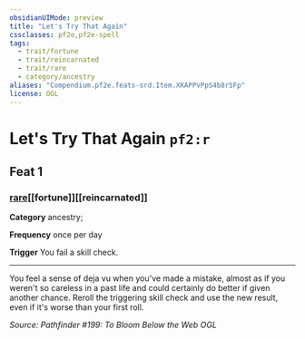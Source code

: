 ```yaml
---
obsidianUIMode: preview
title: "Let's Try That Again"
cssclasses: pf2e,pf2e-spell
tags:
  - trait/fortune
  - trait/reincarnated
  - trait/rare
  - category/ancestry
aliases: "Compendium.pf2e.feats-srd.Item.XKAPPvPpS4b8rSFp"
license: OGL
---
```

# Let's Try That Again `pf2:r`
## Feat 1
### [rare](rare.md "Rare Rarity Trait")[[fortune]][[reincarnated]]

**Category** ancestry; 




**Frequency** once per day

**Trigger** You fail a skill check.

* * *

You feel a sense of deja vu when you've made a mistake, almost as if you weren't so careless in a past life and could certainly do better if given another chance. Reroll the triggering skill check and use the new result, even if it's worse than your first roll.

*Source: Pathfinder #199: To Bloom Below the Web*
*OGL*